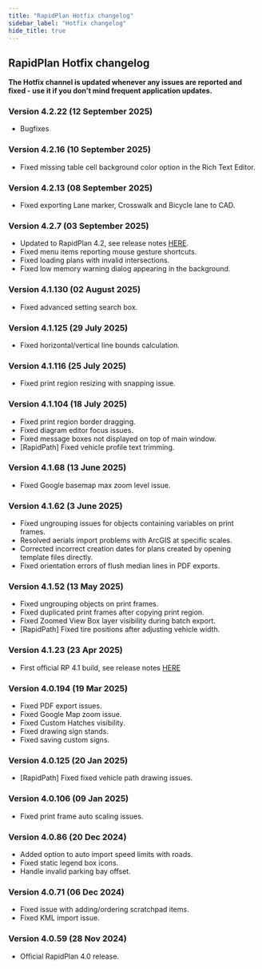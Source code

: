 ```yaml
---
title: "RapidPlan Hotfix changelog"
sidebar_label: "Hotfix changelog"
hide_title: true
---
```


## RapidPlan Hotfix changelog

**The Hotfix channel is updated whenever any issues are reported and fixed - use it if you don't mind frequent application updates.**

### Version 4.2.22 (12 September 2025)
* Bugfixes

### Version 4.2.16 (10 September 2025)
* Fixed missing table cell background color option in the Rich Text Editor.

### Version 4.2.13 (08 September 2025)
* Fixed exporting Lane marker, Crosswalk and Bicycle lane to CAD.

### Version 4.2.7 (03 September 2025)
* Updated to RapidPlan 4.2, see release notes [HERE](https://help.invarion.com/rapidplan/release-notes/official/).
* Fixed menu items reporting mouse gesture shortcuts.
* Fixed loading plans with invalid intersections.
* Fixed low memory warning dialog appearing in the background.

### Version 4.1.130 (02 August 2025)
* Fixed advanced setting search box.

### Version 4.1.125 (29 July 2025)
* Fixed horizontal/vertical line bounds calculation.

### Version 4.1.116 (25 July 2025)
* Fixed print region resizing with snapping issue.

### Version 4.1.104 (18 July 2025)
* Fixed print region border dragging.
* Fixed diagram editor focus issues.
* Fixed message boxes not displayed on top of main window.
* [RapidPath] Fixed vehicle profile text trimming.

### Version 4.1.68 (13 June 2025)
* Fixed Google basemap max zoom level issue.

### Version 4.1.62 (3 June 2025)
* Fixed ungrouping issues for objects containing variables on print frames.
* Resolved aerials import problems with ArcGIS at specific scales.
* Corrected incorrect creation dates for plans created by opening template files directly.
* Fixed orientation errors of flush median lines in PDF exports.

### Version 4.1.52 (13 May 2025)
* Fixed ungrouping objects on print frames.
* Fixed duplicated print frames after copying print region.
* Fixed Zoomed View Box layer visibility during batch export.
* [RapidPath] Fixed tire positions after adjusting vehicle width.

### Version 4.1.23 (23 Apr 2025)
* First official RP 4.1 build, see release notes [HERE](https://help.invarion.com/rapidplan/release-notes/official/)

### Version 4.0.194 (19 Mar 2025) 
* Fixed PDF export issues.
* Fixed Google Map zoom issue.
* Fixed Custom Hatches visibility.
* Fixed drawing sign stands.
* Fixed saving custom signs.

### Version 4.0.125 (20 Jan 2025) 
* [RapidPath] Fixed fixed vehicle path drawing issues.
 
### Version 4.0.106 (09 Jan 2025)
* Fixed print frame auto scaling issues.
 
### Version 4.0.86 (20 Dec 2024)
* Added option to auto import speed limits with roads.
* Fixed static legend box icons.
* Handle invalid parking bay offset.
 
### Version 4.0.71 (06 Dec 2024)
* Fixed issue with adding/ordering scratchpad items.
* Fixed KML import issue.
 
### Version 4.0.59 (28 Nov 2024)
* Official RapidPlan 4.0 release.





